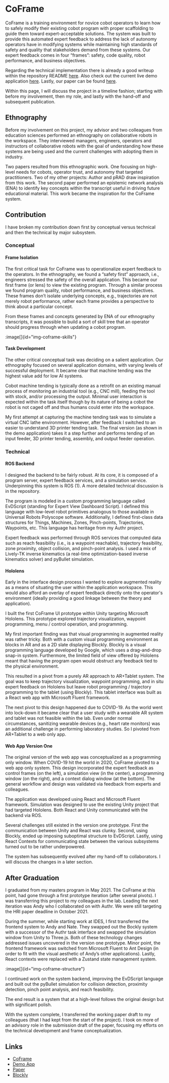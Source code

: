 # CoFrame

CoFrame is a training environment for novice cobot operators to learn how to safely modify their existing cobot program with proper scaffolding to guide them toward expert-acceptable solutions. The system was built to provide this automated expert feedback to address the lack of autonomy operators have in modifying systems while maintaining high standards of safety and quality that stakeholders demand from these systems. Our expert feedback comes in four “frames”: safety, code quality, robot performance, and business objectives. 

Regarding the technical implementation there is already a good writeup within the repository README [here](https://github.com/Wisc-HCI/CoFrame). Also check out the current live demo application [here](https://wisc-hci.github.io/CoFrame/). Lastly, our paper can be found [here](https://dl.acm.org/doi/abs/10.5555/3523760.3523788).

Within this page, I will discuss the project in a timeline fashion; starting with before my involvement, then my role, and lastly with the hand-off and subsequent publication.

## Ethnography

Before my involvement on this project, my advisor and two colleagues from education sciences performed an ethnography on collaborative robots in the workspace. They interviewed managers, engineers, operators and instructors of collaborative robots with the goal of understanding how these systems are being used and the current challenges with adopting them in industry. 

Two papers resulted from this ethnographic work. One focusing on high-level needs for cobots, operator trust, and autonomy that targeted practitioners. Two of my other projects: Author and pRAD draw inspiration from this work. The second paper performed an epistemic network analysis (ENA) to identify key concepts within the transcript useful in driving future educational material. This work became the inspiration for the CoFrame system. 

## Contribution

I have broken my contribution down first by conceptual versus technical and then the technical by major subsystem.

### Conceptual

#### Frame Isolation

The first critical task for CoFrame was to operationalize expert feedback to the operators. In the ethnography, we found a “safety first” approach, i.e., engineers stressed the safety of the overall application. This became our first frame (or lens) to view the existing program. Through a similar process we found program quality, robot performance, and business objectives. These frames don’t isolate underlying concepts, e.g., trajectories are not merely robot performance, rather each frame provides a perspective to think about a particular concept.

From these frames and concepts generated by ENA of our ethnography transcripts, it was possible to build a sort of skill tree that an operator should progress through when updating a cobot program.

:image[]{id="img-coframe-skills"}

#### Task Development

The other critical conceptual task was deciding on a salient application. Our ethnography focused on several application domains, with varying levels of successful deployment. It became clear that machine tending was the highest value add for low AI systems. 

Cobot machine tending is typically done as a retrofit on an existing manual process of monitoring an industrial tool (e.g., CNC mill), feeding the tool with stock, and/or processing the output. Minimal user interaction is expected within the task itself though by its nature of being a cobot the robot is not caged off and thus humans could enter into the workspace. 

My first attempt at capturing the machine tending task was to simulate a virtual CNC lathe environment. However, after feedback I switched to an easier to understand 3D printer tending task. The final version (as shown in the demo application) takes it a step further and performs tending of an input feeder, 3D printer tending, assembly, and output feeder operation.

### Technical

#### ROS Backend

I designed the backend to be fairly robust. At its core, it is composed of a program server, expert feedback services, and a simulation service. Underpinning this system is ROS (1). A more detailed technical discussion is in the repository.

The program is modeled in a custom programming language called EvDScript (standing for Expert View Dashboard Script). I defined this language with low-level robot primitives analogous to those available in Universal Robots Polyscope software. Additionally, I defined first-class data structures for Things, Machines, Zones, Pinch-points, Trajectories, Waypoints, etc. This language has heritage from my Authr project.

Expert feedback was performed through ROS services that computed data such as reach feasibility (i.e., is a waypoint reachable), trajectory feasibility, zone proximity, object collision, and pinch-point analysis. I used a mix of Lively-TK inverse kinematics  (a real-time optimization-based inverse kinematics solver) and pyBullet simulation. 

#### Hololens
Early in the interface design process I wanted to explore augmented reality as a means of situating the user within the application workspace. This would also afford an overlay of expert feedback directly onto the operator's environment (ideally providing a good linkage between the theory and application). 

I built the first CoFrame UI prototype within Unity targeting Microsoft Hololens. This prototype explored trajectory visualization, waypoint programming, menu / control operation, and programming.

My first important finding was that visual programming in augmented reality was rather tricky. Both with a custom visual programming environment as blocks in AR and as a 2D slate displaying Blockly. Blockly is a visual programming language developed by Google, which uses a drag-and-drop snap-in system. Furthermore, the limited field of view offered by Hololens meant that having the program open would obstruct any feedback tied to the physical environment.

This resulted in a pivot from a purely AR approach to AR+Tablet system. The goal was to keep trajectory visualization, waypoint programming, and in situ expert feedback on Hololens but leave robot programming / trajectory programming to the tablet (using Blockly). This tablet interface was built as a React web app with Microsoft Fluent framework.

The next pivot to this design happened due to COVID-19. As the world went into lock-down it became clear that a user study with a wearable AR system and tablet was not feasible within the lab. Even under normal circumstances, sanitizing wearable devices (e.g., heart rate monitors) was an additional challenge in performing laboratory studies. So I pivoted from AR+Tablet to a web only app.

 
#### Web App Version One

The original version of the web app was conceptualized as a programming only window. When COVID-19 hit the world in 2020, CoFrame pivoted to a web app only system. This design incorporated the expert feedback as control frames (on the left), a simulation view (in the center), a programming window (on the right), and a context dialog window (at the bottom). The general workflow and design was validated via feedback from experts and colleagues.

The application was developed using React and Microsoft Fluent framework. Simulation was designed to use the existing Unity project that had targeted Hololens. Both React and Unity communicated with the backend via ROS. 

Several challenges still existed in the version one prototype. First the communication between Unity and React was clunky. Second, using Blockly, ended up imposing suboptimal structure to EvDScript. Lastly, using React Contexts for communicating state between the various subsystems turned out to be rather underpowered. 

The system has subsequently evolved after my hand-off to collaborators. I will discuss the changes in a later section.

## After Graduation

I graduated from my masters program in May 2021. The CoFrame at this point, had gone through a first prototype iteration (after several pivots). I was transferring this project to my colleagues in the lab. Leading the next iteration was Andy who I collaborated on with Authr. We were still targeting the HRI paper deadline in October 2021.

During the summer, while starting work at IDES, I first transferred the frontend system to Andy and Nate. They swapped out the Bockly system with a successor of the Authr task interface and swapped the simulation window from Unity to Three.js. Both of these technology changes addressed issues uncovered in the version one prototype. Minor point, the frontend framework was switched from Microsoft Fluent to Ant Design (in order to fit with the visual aesthetic of Andy’s other applications). Lastly, React contexts were replaced with a Zustand state management system. 

:image[]{id="img-coframe-structure"}

I continued work on the system backend, improving the EvDScript language and built out the pyBullet simulation for collision detection, proximity detection, pinch point analysis, and reach feasibility. 

The end result is a system that at a high-level follows the original design but with significant polish. 

With the system complete, I transferred the working paper draft to my colleagues (that I had kept from the start of the project). I took on more of an advisory role in the submission draft of the paper, focusing my efforts on the technical development and frame conceptualization. 


## Links

- [CoFrame](https://github.com/Wisc-HCI/CoFrame)
- [Demo App](https://wisc-hci.github.io/CoFrame/)
- [Paper](https://dl.acm.org/doi/abs/10.5555/3523760.3523788)
- [Blockly](https://developers.google.com/blockly)
